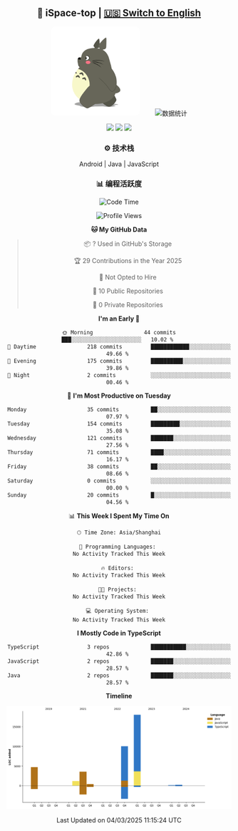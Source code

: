 <div align="center">

## 🚀 iSpace-top | [🇺🇸 Switch to English](./README_en.md)  

<img src="longmao.gif" width=200 style="border-radius:10px;margin-right:30px"> ![数据统计](https://github-readme-stats-sigma-five.vercel.app/api?username=ispace-top&show_icons=true&theme=synthwave&count_private=true)

[![](https://komarev.com/ghpvc/?username=ispace-top&color=brightgreen&label=%20%20%20👁%20%E6%B5%8F%E8%A7%88%20%20%20%20)](https://github.com/isace-top) 
[![](https://img.shields.io/badge/🌐_博客-www.ispace.top-brightgreen)](https://www.isapce.top) 
[![](https://img.shields.io/badge/✉️_wapedkj@sina.com-blue?logo=gmail)](mailto:wapedkj@sina.com)

### ⚙️  技术栈   
Android | Java | JavaScript

### 📊  编程活跃度  
<!--START_SECTION:waka-->
<!--LOCALE:zh-->
![Code Time](http://img.shields.io/badge/Code%20Time-0%20secs-blue)

![Profile Views](http://img.shields.io/badge/Profile%20Views-57-blue)

**🐱 My GitHub Data** 

> 📦 ? Used in GitHub's Storage 
 > 
> 🏆 29 Contributions in the Year 2025
 > 
> 🚫 Not Opted to Hire
 > 
> 📜 10 Public Repositories 
 > 
> 🔑 0 Private Repositories 
 > 
**I'm an Early 🐤** 

```text
🌞 Morning                44 commits          ███░░░░░░░░░░░░░░░░░░░░░░   10.02 % 
🌆 Daytime                218 commits         ████████████░░░░░░░░░░░░░   49.66 % 
🌃 Evening                175 commits         ██████████░░░░░░░░░░░░░░░   39.86 % 
🌙 Night                  2 commits           ░░░░░░░░░░░░░░░░░░░░░░░░░   00.46 % 
```
📅 **I'm Most Productive on Tuesday** 

```text
Monday                   35 commits          ██░░░░░░░░░░░░░░░░░░░░░░░   07.97 % 
Tuesday                  154 commits         █████████░░░░░░░░░░░░░░░░   35.08 % 
Wednesday                121 commits         ███████░░░░░░░░░░░░░░░░░░   27.56 % 
Thursday                 71 commits          ████░░░░░░░░░░░░░░░░░░░░░   16.17 % 
Friday                   38 commits          ██░░░░░░░░░░░░░░░░░░░░░░░   08.66 % 
Saturday                 0 commits           ░░░░░░░░░░░░░░░░░░░░░░░░░   00.00 % 
Sunday                   20 commits          █░░░░░░░░░░░░░░░░░░░░░░░░   04.56 % 
```


📊 **This Week I Spent My Time On** 

```text
🕑︎ Time Zone: Asia/Shanghai

💬 Programming Languages: 
No Activity Tracked This Week

🔥 Editors: 
No Activity Tracked This Week

🐱‍💻 Projects: 
No Activity Tracked This Week

💻 Operating System: 
No Activity Tracked This Week
```

**I Mostly Code in TypeScript** 

```text
TypeScript               3 repos             ███████████░░░░░░░░░░░░░░   42.86 % 
JavaScript               2 repos             ███████░░░░░░░░░░░░░░░░░░   28.57 % 
Java                     2 repos             ███████░░░░░░░░░░░░░░░░░░   28.57 % 
```



**Timeline**

![Lines of Code chart](https://raw.githubusercontent.com/ispace-top/ispace-top/main/assets/bar_graph.png)


 Last Updated on 04/03/2025 11:15:24 UTC
<!--END_SECTION:waka-->


</div> 
